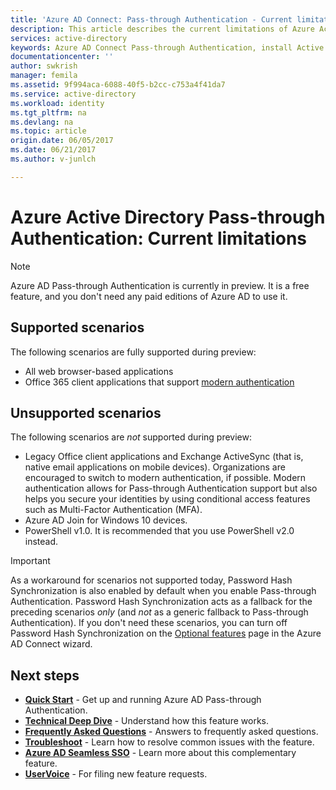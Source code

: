 ```yaml
---
title: 'Azure AD Connect: Pass-through Authentication - Current limitations | Microsoft Docs'
description: This article describes the current limitations of Azure Active Directory (Azure AD) Pass-through Authentication.
services: active-directory
keywords: Azure AD Connect Pass-through Authentication, install Active Directory, required components for Azure AD, SSO, Single Sign-on
documentationcenter: ''
author: swkrish
manager: femila
ms.assetid: 9f994aca-6088-40f5-b2cc-c753a4f41da7
ms.service: active-directory
ms.workload: identity
ms.tgt_pltfrm: na
ms.devlang: na
ms.topic: article
origin.date: 06/05/2017
ms.date: 06/21/2017
ms.author: v-junlch

---
```


# Azure Active Directory Pass-through Authentication: Current limitations

>[!NOTE]
>Azure AD Pass-through Authentication is currently in preview. It is a free feature, and you don't need any paid editions of Azure AD to use it.

## Supported scenarios

The following scenarios are fully supported during preview:

- All web browser-based applications
- Office 365 client applications that support [modern authentication](https://aka.ms/modernauthga)

## Unsupported scenarios

The following scenarios are _not_ supported during preview:

- Legacy Office client applications and Exchange ActiveSync (that is, native email applications on mobile devices). Organizations are encouraged to switch to modern authentication, if possible. Modern authentication allows for Pass-through Authentication support but also helps you secure your identities by using conditional access features such as Multi-Factor Authentication (MFA).
- Azure AD Join for Windows 10 devices.
- PowerShell v1.0. It is recommended that you use PowerShell v2.0 instead.

>[!IMPORTANT]
>As a workaround for scenarios not supported today, Password Hash Synchronization is also enabled by default when you enable Pass-through Authentication. Password Hash Synchronization acts as a fallback for the preceding scenarios _only_ (and _not_ as a generic fallback to Pass-through Authentication). If you don't need these scenarios, you can turn off Password Hash Synchronization on the [Optional features](active-directory-aadconnect-get-started-custom.md#optional-features) page in the Azure AD Connect wizard.

## Next steps
- [**Quick Start**](active-directory-aadconnect-pass-through-authentication-quick-start.md) - Get up and running Azure AD Pass-through Authentication.
- [**Technical Deep Dive**](active-directory-aadconnect-pass-through-authentication-how-it-works.md) - Understand how this feature works.
- [**Frequently Asked Questions**](active-directory-aadconnect-pass-through-authentication-faq.md) - Answers to frequently asked questions.
- [**Troubleshoot**](active-directory-aadconnect-troubleshoot-pass-through-authentication.md) - Learn how to resolve common issues with the feature.
- [**Azure AD Seamless SSO**](active-directory-aadconnect-sso.md) - Learn more about this complementary feature.
- [**UserVoice**](https://feedback.azure.com/forums/169401-azure-active-directory/category/160611-directory-synchronization-aad-connect) - For filing new feature requests.

